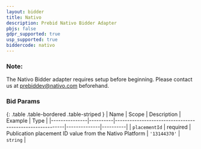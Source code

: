 ```yaml
---
layout: bidder
title: Nativo
description: Prebid Nativo Bidder Adapter
pbjs: false
gdpr_supported: true
usp_supported: true
biddercode: nativo
---
```


### Note:

The Nativo Bidder adapter requires setup before beginning. Please contact us at prebiddev@nativo.com beforehand.

### Bid Params

{: .table .table-bordered .table-striped }
| Name          | Scope    | Description                                             | Example      | Type     |
|---------------|----------|---------------------------------------------------------|--------------|----------|
| `placementId` | required | Publication placement ID value from the Nativo Platform | `'13144370'` | `string` |
